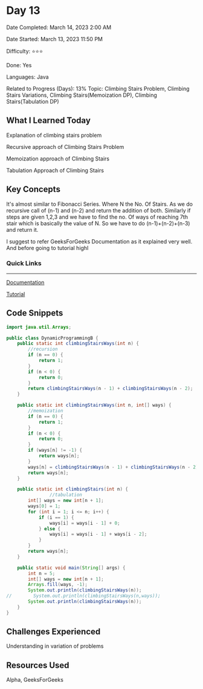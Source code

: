 # Day 13

Date Completed: March 14, 2023 2:00 AM

Date Started: March 13, 2023 11:50 PM

Difficulty: ⭐⭐⭐

Done: Yes

Languages: Java

Related to Progress (Days): 13%
Topic: Climbing Stairs Problem, Climbing Stairs Variations, Climbing Stairs(Memoization DP), Climbing Stairs(Tabulation DP)

## What I Learned Today

Explanation of climbing stairs problem 

Recursive approach of Climbing Stairs Problem 

Memoization approach of Climbing Stairs

Tabulation Approach of Climbing Stairs 

## Key Concepts

It's almost similar to Fibonacci Series. Where N the No. Of Stairs. As we do recursive call of (n-1) and (n-2) and return the addition of both. Similarly if steps are given 1,2,3 and we have to find the no. Of ways of reaching 7th stair which is basically the value of N. So we have to do (n-1)+(n-2)+(n-3) and return it.

I suggest to refer GeeksForGeeks Documentation as it explained very well. And before going to tutorial highl

### Quick Links

---

[Documentation](https://www.geeksforgeeks.org/count-ways-reach-nth-stair/amp/)

[Tutorial](https://youtu.be/mLfjzJsN8us)

## Code Snippets

```java
import java.util.Arrays;

public class DynamicProgrammingB {
    public static int climbingStairsWays(int n) {
        //recursion
        if (n == 0) {
            return 1;
        }
        if (n < 0) {
            return 0;
        }
        return climbingStairsWays(n - 1) + climbingStairsWays(n - 2);
    }

    public static int climbingStairsWays(int n, int[] ways) {
        //memoization
        if (n == 0) {
            return 1;
        }
        if (n < 0) {
            return 0;
        }
        if (ways[n] != -1) {
            return ways[n];
        }
        ways[n] = climbingStairsWays(n - 1) + climbingStairsWays(n - 2);
        return ways[n];
    }

    public static int climbingStairs(int n) {
				//tabulation
        int[] ways = new int[n + 1];
        ways[0] = 1;
        for (int i = 1; i <= n; i++) {
            if (i == 1) {
                ways[i] = ways[i - 1] + 0;
            } else {
                ways[i] = ways[i - 1] + ways[i - 2];
            }
        }
        return ways[n];
    }

    public static void main(String[] args) {
        int n = 5;
        int[] ways = new int[n + 1];
        Arrays.fill(ways, -1);
        System.out.println(climbingStairsWays(n));
//        System.out.println(climbingStairsWays(n,ways));
        System.out.println(climbingStairsWays(n));
    }
}
```

## Challenges Experienced

Understanding in variation of problems

## Resources Used

Alpha, GeeksForGeeks
